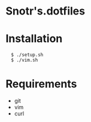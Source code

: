 Snotr's.dotfiles
====

# Installation

```
  $ ./setup.sh
  $ ./vim.sh
```

# Requirements

* git
* vim
* curl
